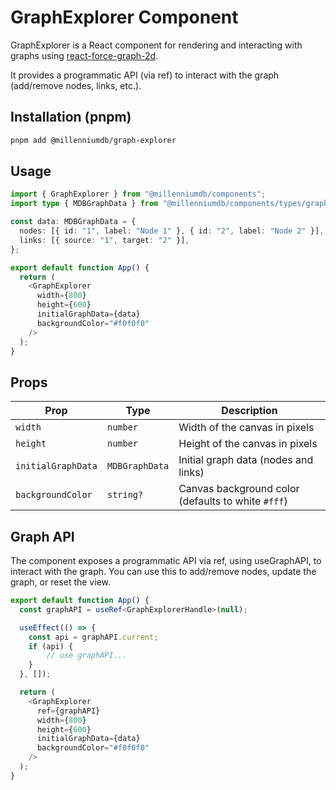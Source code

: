 # GraphExplorer Component

GraphExplorer is a React component for rendering and interacting with graphs using [react-force-graph-2d](https://github.com/vasturiano/react-force-graph).

It provides a programmatic API (via ref) to interact with the graph (add/remove nodes, links, etc.).

## Installation (pnpm)

```sh
pnpm add @millenniumdb/graph-explorer
```

## Usage

```typescript
import { GraphExplorer } from "@millenniumdb/components";
import type { MDBGraphData } from "@millenniumdb/components/types/graph";

const data: MDBGraphData = {
  nodes: [{ id: "1", label: "Node 1" }, { id: "2", label: "Node 2" }],
  links: [{ source: "1", target: "2" }],
};

export default function App() {
  return (
    <GraphExplorer
      width={800}
      height={600}
      initialGraphData={data}
      backgroundColor="#f0f0f0"
    />
  );
}
```

## Props

| Prop               | Type           | Description                                        |
| ------------------ | -------------- | -------------------------------------------------- |
| `width`            | `number`       | Width of the canvas in pixels                      |
| `height`           | `number`       | Height of the canvas in pixels                     |
| `initialGraphData` | `MDBGraphData` | Initial graph data (nodes and links)               |
| `backgroundColor`  | `string?`      | Canvas background color (defaults to white `#fff`) |

## Graph API

The component exposes a programmatic API via ref, using useGraphAPI, to interact with the graph. You can use this to add/remove nodes, update the graph, or reset the view.

```typescript
export default function App() {
  const graphAPI = useRef<GraphExplorerHandle>(null);

  useEffect(() => {
    const api = graphAPI.current;
    if (api) {
        // use graphAPI...
    }
  }, []);

  return (
    <GraphExplorer
      ref={graphAPI}
      width={800}
      height={600}
      initialGraphData={data}
      backgroundColor="#f0f0f0"
    />
  );
}
```
